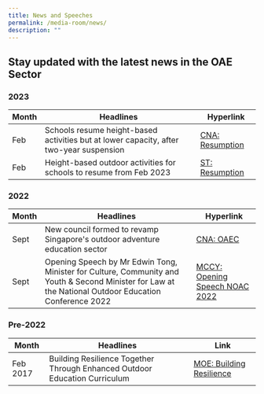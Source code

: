 ```yaml
---
title: News and Speeches
permalink: /media-room/news/
description: ""
---
```

## Stay updated with the latest news in the OAE Sector


### 2023


| Month | Headlines | Hyperlink |
| -------- | -------- | -------- |
| Feb     | Schools resume height-based activities but at lower capacity, after two-year suspension     | [CNA: Resumption](https://www.channelnewsasia.com/singapore/schools-resume-height-based-activities-lower-capacity-after-two-year-suspension-3246221)     |
| Feb     | Height-based outdoor activities for schools to resume from Feb 2023     | [ST: Resumption](https://www.straitstimes.com/singapore/height-based-outdoor-activities-for-schools-to-resume-from-feb-2023)     |

### 2022


| Month | Headlines | Hyperlink |
| -------- | -------- | -------- |
| Sept     | New council formed to revamp Singapore's outdoor adventure education sector     | [CNA: OAEC](https://www.channelnewsasia.com/singapore/council-outdoor-adventure-education-safety-infrastructure-2955191)     |
| Sept     | Opening Speech by Mr Edwin Tong, Minister for Culture, Community and Youth & Second Minister for Law at the National Outdoor Education Conference 2022     | [MCCY: Opening Speech NOAC 2022](https://www.mccy.gov.sg/about-us/news-and-resources/speeches/2022/nov/national-outdoor-education-conference-2022-on-22-september-2022)     |


### Pre-2022


| Month | Headlines | Link |
| -------- | -------- | -------- |
| Feb 2017     | Building Resilience Together Through Enhanced Outdoor Education Curriculum     | [MOE: Building Resilience](https://www.moe.gov.sg/news/press-releases/20170223-building-resilience-together-through-enhanced-outdoor-education-curriculum)     |

